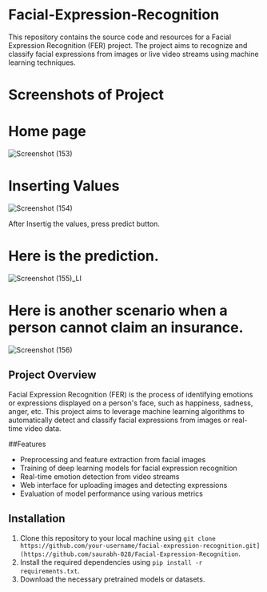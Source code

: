 # Facial-Expression-Recognition
This repository contains the source code and resources for a Facial Expression Recognition (FER) project. The project aims to recognize and classify facial expressions from images or live video streams using machine learning techniques.

# Screenshots of Project

# Home page 
![Screenshot (153)](https://user-images.githubusercontent.com/80406834/160917335-eedea09a-c629-461c-967f-d7c6af792d63.png)

# Inserting Values
![Screenshot (154)](https://user-images.githubusercontent.com/80406834/160918046-baeb4e93-d0d4-4d49-bc8d-e66f812128de.png)

After Insertig the values, press predict button. 
# Here is the prediction.
![Screenshot (155)_LI](https://user-images.githubusercontent.com/80406834/160918629-b90bb8fb-fa73-4b18-b546-a3645859112e.jpg)

# Here is another scenario when a person cannot claim an insurance.
![Screenshot (156)](https://user-images.githubusercontent.com/80406834/160920354-c1601d21-c074-4c59-bcc8-878d53b2af84.png)

## Project Overview
Facial Expression Recognition (FER) is the process of identifying emotions or expressions displayed on a person's face, such as happiness, sadness, anger, etc. This project aims to leverage machine learning algorithms to automatically detect and classify facial expressions from images or real-time video data.

##Features
- Preprocessing and feature extraction from facial images
- Training of deep learning models for facial expression recognition
- Real-time emotion detection from video streams
- Web interface for uploading images and detecting expressions
- Evaluation of model performance using various metrics

## Installation

1. Clone this repository to your local machine using `git clone https://github.com/your-username/facial-expression-recognition.git](https://github.com/saurabh-028/Facial-Expression-Recognition`.
2. Install the required dependencies using `pip install -r requirements.txt`.
3. Download the necessary pretrained models or datasets.
